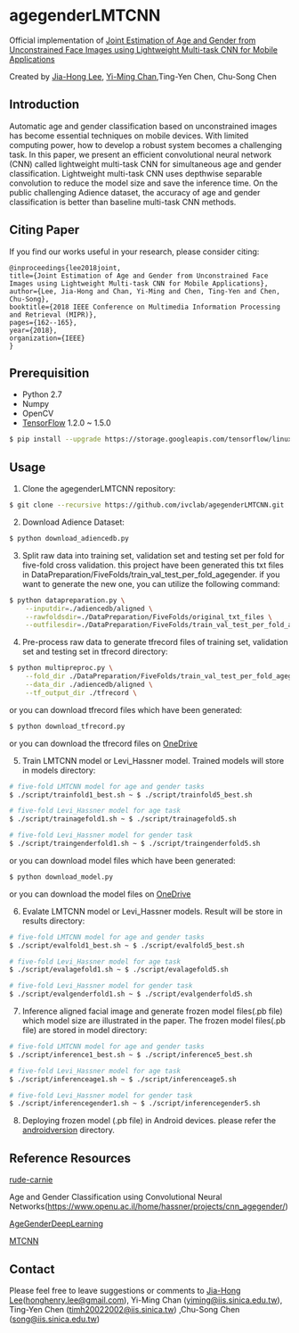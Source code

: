 # agegenderLMTCNN
Official implementation of [Joint Estimation of Age and Gender from Unconstrained Face Images using Lightweight Multi-task CNN for Mobile Applications](https://arxiv.org/abs/1806.02023)

Created by [Jia-Hong Lee](https://github.com/Jia-HongHenryLee), [Yi-Ming Chan](https://github.com/yimingchan),Ting-Yen Chen, Chu-Song Chen

## Introduction
Automatic age and gender classification based on unconstrained images has become essential techniques on mobile devices. With limited computing power, how to develop a robust system becomes a challenging task. In this paper, we present an efficient convolutional neural network (CNN) called lightweight multi-task CNN for simultaneous age and gender classification. Lightweight multi-task CNN uses depthwise separable convolution to reduce the model size and save the inference time. On the public challenging Adience dataset, the accuracy of age and gender classification is better than baseline multi-task CNN methods.

## Citing Paper
If you find our works useful in your research, please consider citing:

	@inproceedings{lee2018joint,
	title={Joint Estimation of Age and Gender from Unconstrained Face Images using Lightweight Multi-task CNN for Mobile Applications},
	author={Lee, Jia-Hong and Chan, Yi-Ming and Chen, Ting-Yen and Chen, Chu-Song},
	booktitle={2018 IEEE Conference on Multimedia Information Processing and Retrieval (MIPR)},
	pages={162--165},
	year={2018},
	organization={IEEE}
	}

## Prerequisition
- Python 2.7
- Numpy
- OpenCV
- [TensorFlow](https://www.tensorflow.org/install/install_linux) 1.2.0 ~ 1.5.0
```bash
$ pip install --upgrade https://storage.googleapis.com/tensorflow/linux/gpu/tensorflow_gpu-1.2.0-cp27-none-linux_x86_64.whl
```
## Usage
1. Clone the agegenderLMTCNN repository:
```bash
$ git clone --recursive https://github.com/ivclab/agegenderLMTCNN.git
```
2. Download Adience Dataset:
```bash
$ python download_adiencedb.py
```
3. Split raw data into training set, validation set and testing set per fold for five-fold cross validation.
this project have been generated this txt files in DataPreparation/FiveFolds/train_val_test_per_fold_agegender.
if you want to generate the new one, you can utilize the following command:
```bash
$ python datapreparation.py \
	--inputdir=./adiencedb/aligned \
	--rawfoldsdir=./DataPreparation/FiveFolds/original_txt_files \
	--outfilesdir=./DataPreparation/FiveFolds/train_val_test_per_fold_agegender
```
4. Pre-process raw data to generate tfrecord files of training set, validation set and testing set in tfrecord directory:
```bash
$ python multipreproc.py \
	--fold_dir ./DataPreparation/FiveFolds/train_val_test_per_fold_agegender \
	--data_dir ./adiencedb/aligned \
	--tf_output_dir ./tfrecord \
```
or you can download tfrecord files which have been generated:
```bash
$ python download_tfrecord.py
```
or you can download the tfrecord files on [OneDrive](https://9caff703fcfa4c3fac83-my.sharepoint.com/:u:/g/personal/honghenry_lee_iis_sinica_edu_tw/ES91ijG3cCZCieytYdqczoIBY7JjuePELHhTXPIbxBTo_g?e=ADjDco)

5. Train LMTCNN model or Levi_Hassner model. Trained models will store in models directory:
```bash
# five-fold LMTCNN model for age and gender tasks 
$ ./script/trainfold1_best.sh ~ $ ./script/trainfold5_best.sh 

# five-fold Levi_Hassner model for age task
$ ./script/trainagefold1.sh ~ $ ./script/trainagefold5.sh

# five-fold Levi_Hassner model for gender task
$ ./script/traingenderfold1.sh ~ $ ./script/traingenderfold5.sh
```
or you can download model files which have been generated:
```bash
$ python download_model.py
```
or you can download the model files on [OneDrive]( https://9caff703fcfa4c3fac83-my.sharepoint.com/:u:/g/personal/honghenry_lee_iis_sinica_edu_tw/ESMSGAn0fC5ElnHTMdeMFJMBjDWUbbKUve5nW8kQ2as-9Q?e=KLjYwh)

6. Evalate LMTCNN model or Levi_Hassner models. Result will be store in results directory:
```bash
# five-fold LMTCNN model for age and gender tasks 
$ ./script/evalfold1_best.sh ~ $ ./script/evalfold5_best.sh 

# five-fold Levi_Hassner model for age task
$ ./script/evalagefold1.sh ~ $ ./script/evalagefold5.sh

# five-fold Levi_Hassner model for gender task
$ ./script/evalgenderfold1.sh ~ $ ./script/evalgenderfold5.sh
```

7. Inference aligned facial image and generate frozen model files(.pb file) which model size are illustrated in the paper. The frozen model files(.pb file) are stored in model directory:
```bash
# five-fold LMTCNN model for age and gender tasks 
$ ./script/inference1_best.sh ~ $ ./script/inference5_best.sh 

# five-fold Levi_Hassner model for age task
$ ./script/inferenceage1.sh ~ $ ./script/inferenceage5.sh

# five-fold Levi_Hassner model for gender task
$ ./script/inferencegender1.sh ~ $ ./script/inferencegender5.sh
```

8. Deploying frozen model (.pb file) in Android devices.
please refer the [androidversion](https://github.com/ivclab/agegenderLMTCNN/tree/master/androidversion) directory.

## Reference Resources
[rude-carnie](https://github.com/dpressel/rude-carnie)

Age and Gender Classification using Convolutional Neural Networks(https://www.openu.ac.il/home/hassner/projects/cnn_agegender/)

[AgeGenderDeepLearning](https://github.com/GilLevi/AgeGenderDeepLearning)

[MTCNN](https://github.com/kpzhang93/MTCNN_face_detection_alignment)


## Contact
Please feel free to leave suggestions or comments to [Jia-Hong Lee](https://github.com/Jia-HongHenryLee)(honghenry.lee@gmail.com), Yi-Ming Chan (yiming@iis.sinica.edu.tw), Ting-Yen Chen (timh20022002@iis.sinica.tw) ,Chu-Song Chen (song@iis.sinica.edu.tw)

